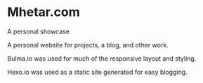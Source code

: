 # Mhetar.com
A personal showcase

A personal website for projects, a blog, and other work. 

Bulma.io was used for much of the responsive layout and styling. 

Hexo.io was used as a static site generated for easy blogging. 

